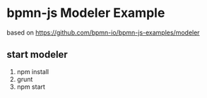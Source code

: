 # bpmn-js Modeler Example

based on https://github.com/bpmn-io/bpmn-js-examples/modeler

## start modeler
1. npm install
2. grunt
3. npm start